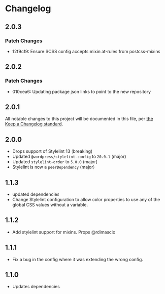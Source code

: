 # Changelog

## 2.0.3

### Patch Changes

- 12f9cf9: Ensure SCSS config accepts mixin at-rules from postcss-mixins

## 2.0.2

### Patch Changes

- 010cea6: Updating package.json links to point to the new repository

## 2.0.1

All notable changes to this project will be documented in this file, per [the Keep a Changelog standard](http://keepachangelog.com/).

## 2.0.0

- Drops support of Stylelint 13 (breaking)
- Updated `@wordpress/stylelint-config` to `20.0.1` (major)
- Updated `stylelint-order` to `5.0.0` (major)
- Stylelint is now a `peerDependency` (major)

## 1.1.3

- updated dependencies
- Change Stylelint configuration to allow color properties to use any of the global CSS values without a variable.

## 1.1.2

- Add stylelint support for mixins. Props @rdimascio

## 1.1.1

- Fix a bug in the config where it was extending the wrong config.

## 1.1.0

- Updates dependencies
